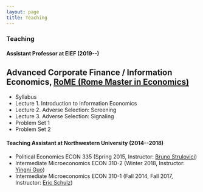 ```yaml
---
layout: page
title: Teaching
---
```

### Teaching
#### Assistant Professor at EIEF (2019--)
## Advanced Corporate Finance / Information Economics, [RoME (Rome Master in Economics)](http://www.romemaster.it/)
* Syllabus
* Lecture 1. Introduction to Information Economics
* Lecture 2. Adverse Selection: Screening
* Lecture 3. Adverse Selection: Signaling
* Problem Set 1
* Problem Set 2

#### Teaching Assistant at Northwestern University (2014--2018)
* Political Economics ECON 335 (Spring 2015, Instructor: [Bruno Strulovici](http://faculty.wcas.northwestern.edu/~bhs675/))
* Intermediate Microeconomics ECON 310-2 (Winter 2018, Instructor: [Yingni Guo](http://yingniguo.com/))
* Intermediate Microeconomics ECON 310-1 (Fall 2014, Fall 2017, Instructor: [Eric Schulz](https://www.economics.northwestern.edu/people/directory/eric-schulz.html))
